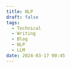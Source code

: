 ```yaml
---
title: NLP 
draft: false
tags:
  - Technical   
  - Writing
  - Blog
  - NLP
  - LLM
date: 2024-03-17 00:45
---
```

